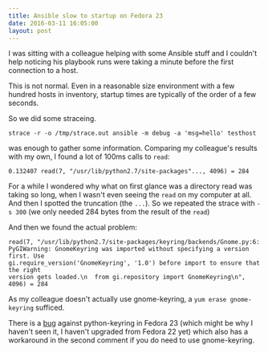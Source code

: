 ```yaml
---
title: Ansible slow to startup on Fedora 23
date: 2016-03-11 16:05:00
layout: post
---
```

I was sitting with a colleague helping with some Ansible stuff and I couldn't
help noticing his playbook runs were taking a minute before the first
connection to a host.

This is not normal. Even in a reasonable size environment with a few hundred
hosts in inventory, startup times are typically of the order of a few seconds.

So we did some straceing.

```
strace -r -o /tmp/strace.out ansible -m debug -a 'msg=hello' testhost
```

was enough to gather some information. Comparing my colleague's results with
my own, I found a lot of 100ms calls to `read`:

```
0.132407 read(7, "/usr/lib/python2.7/site-packages"..., 4096) = 284
```

For a while I wondered why what on first glance was a directory read was
taking so long, when I wasn't even seeing the `read` on my computer at all. And
then I spotted the truncation (the `...`). So we repeated the strace with
`-s 300` (we only needed 284 bytes from the result of the `read`)

And then we found the actual problem:

```
read(7, "/usr/lib/python2.7/site-packages/keyring/backends/Gnome.py:6:
PyGIWarning: GnomeKeyring was imported without specifying a version first. Use
gi.require_version('GnomeKeyring', '1.0') before import to ensure that the right
version gets loaded.\n  from gi.repository import GnomeKeyring\n", 4096) = 284
```

As my colleague doesn't actually use gnome-keyring, a `yum erase gnome-keyring`
sufficed.

There is a [bug](https://bugzilla.redhat.com/show_bug.cgi?id=1259747)
against python-keyring in Fedora 23 (which might be why I haven't seen it, I
haven't upgraded from Fedora 22 yet) which also has a workaround in the second
comment if you do need to use gnome-keyring.

